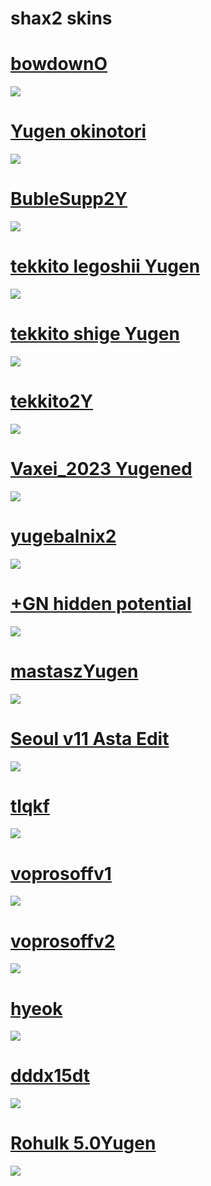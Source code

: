 # shax2 skins

# [bowdownO](https://shax2.s-ul.eu/CThUkybh)
<img src="https://cdn.discordapp.com/attachments/1204012273862058054/1210978153141510154/screenshot331.jpg?ex=65ec864a&is=65da114a&hm=ff52dedd559dbb2f306fa96af453209fd7d812d828e71876aaac6f942a71143a&"/>

# [Yugen okinotori](https://shax2.s-ul.eu/Smmc4gZ5)
<img src="https://cdn.discordapp.com/attachments/1204012273862058054/1204019323857928192/screenshot293.jpg?ex=65d33560&is=65c0c060&hm=b5070fe8aa77975a4b3bfef0314311c9e6b4e58335d8ba80d597ebaf3cdaad70&"/>

# [BubleSupp2Y](https://shax2.s-ul.eu/Spjozq9H)
<img src="https://cdn.discordapp.com/attachments/1204012273862058054/1210978196510736485/screenshot328.jpg?ex=65ec8654&is=65da1154&hm=c9d59a86e59a33b97e946dc4d88be81c02c1c7a6be5f9f599e0a486225f05f4d&"/>

# [tekkito legoshii Yugen](https://shax2.s-ul.eu/jyag3eF4)
<img src="https://cdn.discordapp.com/attachments/1204012273862058054/1204019369148026900/screenshot296.jpg?ex=65d3356b&is=65c0c06b&hm=61b359e74a7ad26e4112aecd7f6ab120103999afd90a9da1ef0a06a8aeed382d&"/>

# [tekkito shige Yugen](https://shax2.s-ul.eu/XHMRT8uG)
<img src="https://cdn.discordapp.com/attachments/1204012273862058054/1204019419031011338/screenshot299.jpg?ex=65dc6ff7&is=65c9faf7&hm=d542b3ab52ce043bf7cdc42d976e608558dc3573694002a4fb8064d325364847&"/>

# [tekkito2Y](https://shax2.s-ul.eu/lL9xyPuw)
<img src="https://cdn.discordapp.com/attachments/1204012273862058054/1208074451753762906/screenshot315.jpg?ex=65e1f602&is=65cf8102&hm=b49d3d24f4075c48eed71fa1be826f460a136984c4f5fa141a287ea0db0d8164&"/>

# [Vaxei_2023 Yugened](https://shax2.s-ul.eu/ittrvlou)
<img src="https://cdn.discordapp.com/attachments/1204012273862058054/1208074452034920551/screenshot316.jpg?ex=65e1f602&is=65cf8102&hm=75ed2235fa4abf701bdc3cbd2407fead48eb237c6c88a71088db95cde345bc7c&"/>

# [yugebalnix2](https://shax2.s-ul.eu/X3nZsZgN)
<img src="https://cdn.discordapp.com/attachments/1204012273862058054/1208074452408209468/screenshot317.jpg?ex=65e1f602&is=65cf8102&hm=0ffcc3ca7b6fda041a708cb0ac965cf6a21d68d92b878f8ef54c533f5513bfc9&"/>

# [+GN hidden potential](https://shax2.s-ul.eu/lqdyd30u)
<img src="https://cdn.discordapp.com/attachments/1204012273862058054/1208074959805751388/screenshot318.jpg?ex=65e1f67b&is=65cf817b&hm=5b5e69cc7cf9f0f6291baa74fb446b1877bb54b2363eacb8789ba7071b2519e4&"/>

# [mastaszYugen](https://shax2.s-ul.eu/fuCghSsO)
<img src="https://cdn.discordapp.com/attachments/1204012273862058054/1208074451430805574/screenshot314.jpg?ex=65e1f602&is=65cf8102&hm=e521f8f5d724308f386ed754c5145704d4f12c2b1aa9a0e8c82c4ec457eec4ff&"/>

# [Seoul v11 Asta Edit](https://shax2.s-ul.eu/D3SA6DAg)
<img src="https://cdn.discordapp.com/attachments/1204012273862058054/1204019474668195871/screenshot301.jpg?ex=65d33584&is=65c0c084&hm=8cd8a3c4608d7d2a7799312aaf7c88f135a9bfd8ca45b3066b2ca6f5075c4098&"/>

# [tlqkf](https://shax2.s-ul.eu/8bOoKSeF)
<img src="https://cdn.discordapp.com/attachments/1204012273862058054/1204019564963434587/screenshot305.jpg?ex=65d33599&is=65c0c099&hm=7baae36d2be114d8f08ed876f6f392b91a6f89c18c99aa8047caa10904f3cc5b&"/>

# [voprosoffv1](https://shax2.s-ul.eu/qQiqj90j)
<img src="https://cdn.discordapp.com/attachments/1204012273862058054/1204019693623451668/screenshot310.jpg?ex=65d335b8&is=65c0c0b8&hm=cbe552e14270aff82372c3132b32e86358a08133b1508e66e77e61ca36056960&"/>

# [voprosoffv2](https://shax2.s-ul.eu/53X1z54O)
<img src="https://cdn.discordapp.com/attachments/1204012273862058054/1204019651022163968/screenshot309.jpg?ex=65d335ae&is=65c0c0ae&hm=30dfe587a19624dce0d7590e37514e9f0c1259ddd314b2b3aa0953497306cba5&"/>

# [hyeok](https://shax2.s-ul.eu/Hm71sJuL)
<img src="https://cdn.discordapp.com/attachments/1204012273862058054/1204019521736671262/screenshot303.jpg?ex=65d3358f&is=65c0c08f&hm=5f87dbeb661f2a687f38e8482de12985648d10c4058fae9b141fa95825f3fe0a&"/>

# [dddx15dt](https://shax2.s-ul.eu/wGMuhFVG)
<img src="https://cdn.discordapp.com/attachments/1204012273862058054/1204019597318291556/screenshot306.jpg?ex=65d335a1&is=65c0c0a1&hm=b662ac6090c05e47e589c499b1e2ba83a5c89a8b7b6ef44d124d15f29b1f0f24&"/>

# [Rohulk 5.0Yugen](https://shax2.s-ul.eu/3pr8jpfb)
<img src="https://cdn.discordapp.com/attachments/1204012273862058054/1204019237455396864/screenshot288.jpg?ex=65d3354b&is=65c0c04b&hm=1d0b910cd9268f843dd4661fcf0bf02b088d65addad8c8b626c1895978e9cd21&"/>
